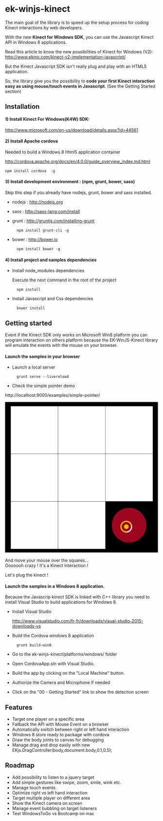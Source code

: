 # ek-winjs-kinect
The main goal of the library is to speed up the setup process
for coding Kinect interactions by web developers.

With the new **Kinect for Windows SDK**, you can use the Javascript
Kinect API in Windows 8 applications.

Read this article to know the new possibilities of Kinect for Windows (V2):
http://www.ekino.com/kinect-v2-implementation-javascript/

But the Kinect Javascript SDK isn't really plug and play with an HTML5 application.

So, the library give you the possibility to **code your first Kinect interaction easy as
using mouse/touch events in Javascript**. (See the Getting Started section)


## Installation

#### 1) Install Kinect For Windows(K4W) SDK:
http://www.microsoft.com/en-us/download/details.aspx?id=44561


#### 2) Install Apache cordova
Needed to build a Windows 8 Html5 application container

http://cordova.apache.org/docs/en/4.0.0/guide_overview_index.md.html

    npm install cordova  -g


#### 3) Install development environment : (npm, grunt, bower, sass)
Skip this step if you already have nodejs, grunt, bower and sass installed.

- nodejs : http://nodejs.org

- sass : http://sass-lang.com/install
    
- grunt :  http://gruntjs.com/installing-grunt

        npm install grunt-cli -g

- bower : http://bower.io

        npm install bower -g


#### 4) Install project and samples dependencies
- Install node_modules dependencies

	Execute the next command in the root of the project

        npm install


- Install Javascript and Css dependencies

        bower install


## Getting started

Event if the Kinect SDK only works on Microsoft Win8 platform
you can program interaction on others platform because the EK-WinJS-Kinect library will emulate the events with the mouse on your browser.  

#### Launch the samples in your browser

- Launch a local server

		grunt serve --livereload
    
- Check the simple pointer demo

http://localhost:9000/examples/simple-pointer/

![Image](/docs/assets/simple-pointer-demo.png?raw=true)

And move your mouse over the squares...  
Ooooooh crazy ! It's a Kinect Interaction !

Let's plug the kinect !

#### Launch the samples in a Windows 8 application.

Because the Javascrip kinect SDK is linked with
C++ library you need to install Visual Studio to build
applications for Windows 8.


- Install Visual Studio

	http://www.visualstudio.com/fr-fr/downloads/visual-studio-2015-downloads-vs

- Build the Cordova windows 8 application

		grunt build-win8


- Go to the ek-winjs-kinect/platforms/windows/ folder
- Open CordovaApp.sln with Visual Studio.
- Build the app by clicking on the "Local Machine" button.
- Authorize the Camera and Microphone if needed
- Click on the  "00 - Getting Started" link to show the detection screen



## Features
- Target one player on a specific area
- Fallback the API with Mouse Event on a browser
- Automatically switch between right or left hand interaction
- Windows 8 store ready to package with cordova
- Draw the body joints to canvas for debugging
- Manage drag and drop easily with new EKjs.DragController(body,document.body,0.1,0.5);


## Roadmap
- Add possibility to listen to a jquery target
- Add simple  gestures like swipe, zoom, smile, wink etc.
- Manage touch events
- Optimize right vs left hand interaction
- Target multiple player on different area
- Show the Kinect camera on screen
- Manage event bubbling on target listeners
- Test WindowsToGo vs Bootcamp on mac
